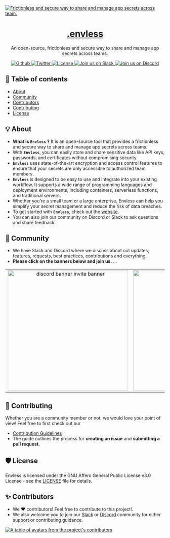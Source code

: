 <a href="https://envless.dev">
  <img alt="Frictionless and secure way to share and manage app secrets across team." src="https://envless.dev/og.png" />
  <h1 align="center">.envless</h1>
</a>

<p align="center">
  An open-source, frictionless and secure way to share and manage app secrets across teams.
</p>

<p align="center">
  <a href="https://github.com/envless/envless/stargazers">
    <img src="https://img.shields.io/github/stars/envless/envless??style=flat&label=%40envless/envless&logo=github&color=2dd4bf&logoColor=fff" alt="Github" />
  </a>
  <a href="https://twitter.com/envless">
    <img src="https://img.shields.io/twitter/follow/envless?style=flat&label=%40envless&logo=twitter&color=0bf&logoColor=fff" alt="Twitter" />
  </a>
  <a href="https://github.com/envless/envless/blob/main/LICENSE">
    <img src="https://img.shields.io/github/license/envless/envless?label=license&logo=github&color=f80&logoColor=fff" alt="License" />
  </a>
  <a href="https://dub.sh/envless-slack">
    <img src="https://img.shields.io/badge/Slack-Join%20us%20on%20Slack-purple" alt="Join us on Slack" />
  </a>
  <a href="https://dub.sh/envless-discord">
    <img src="https://img.shields.io/badge/Discord-Join%20us%20on%20Discord-blue" alt="Join us on Discord" />
  </a>
</p>


## 📖 Table of contents

- <a href="#about">About</a>
- <a href="#community">Community</a>
- <a href="#contributors">Contributors</a>
- <a href="#Contributing">Contributing</a>
- <a href="#License">License</a>


<h2 id="about">💡 About </h2>

+ **What is `Envless` ?** It is an open-source tool that provides a frictionless and secure way to share and manage app secrets across teams. 
+ With **`Envless`**, you can easily store and share sensitive data like API keys, passwords, and certificates without compromising security. 
+ **`Envless`** uses state-of-the-art encryption and access control features to ensure that your secrets are only accessible to authorized team members.
+ **`Envless`** is designed to be easy to use and integrate into your existing workflow. It supports a wide range of programming languages and deployment environments, including containers, serverless functions, and traditional servers. 
+ Whether you're a small team or a large enterprise, Envless can help you simplify your secret management and reduce the risk of data breaches.
+ To get started with **`Envless`**, check out the <a href="https://envless.dev">website</a>. 
+ You can also join our community on Discord or Slack to ask questions and share feedback.



<h2 id="community">🚀 Community</h2>

- We have Slack and Discord where we discuss about out updates, features, requests, best practices, contributions and everything. 
- **Please click on the banners below and join us.**
.
.


<table>
  <tr>
     <td style="text-align: center;">
      <a href="https://dub.sh/envless-discord">
        <img src="https://github.com/the-amazing-atharva/envless/blob/main/.github/images/Discord-Banner-1-1500x680.png" width=380 alt="discord banner invite banner">
      </a>
    </td>
     <td style="text-align: center;">
      <a href="https://dub.sh/envless-slack">
        <img src="https://github.com/the-amazing-atharva/envless/blob/main/.github/images/slack%20art.jpg" width=380 alt="slack invite banner">
      </a>
    </td>
  </tr>
</table>


<!--
<table>
  <thead>
    <tr>
      <th>Platform</th>
      <th>Link</th>
    </tr>
  </thead>
  <tbody>
    <tr>
      <td>Discord</td>
      <td><a href="https://dub.sh/envless-discord"><img src="https://cdn.worldvectorlogo.com/logos/discord-6.svg" title="Discord" alt="Discord Community" width="40"/></a></td>
    </tr>
    <tr>
      <td>Slack</td>
      <td><a href="https://dub.sh/envless-slack"><img src="https://cdn.worldvectorlogo.com/logos/slack-new-logo.svg" title="Slack" alt="Slack Account" width="40"/></a></td>
    </tr>
  </tbody>
</table>
-->

<h2 id="Contributing">🤝 Contributing</h2>

Whether you are a community member or not, we would love your point of view! Feel free to first check out our
- [Contribution Guidelines](https://github.com/envless/envless/blob/main/CONTRIBUTING.md) 
- The guide outlines the process for **creating an issue** and **submitting a pull request.**

<h2 id="License">🛡️ License</h2>

Envless is licensed under the GNU Affero General Public License v3.0 License - see the [LICENSE](https://github.com/envless/envless/blob/main/LICENSE) file for details.

<h2 id="contributors">✨ Contributors</h2>

+ We ❤️ contributors! Feel free to contribute to this project!. 
+ We also welcome you to join our [Slack](https://dub.sh/envless-slack) or [Discord](https://dub.sh/envless-discord) community for either support or contributing guidance.

<a href="https://github.com/envless/envless/graphs/contributors">
  <p>
    <img src="https://contrib.rocks/image?repo=envless/envless" alt="A table of avatars from the project's contributors" />
  </p>
</a>
